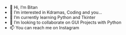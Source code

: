 - 👋 Hi, I’m Bitan
- 👀 I’m interested in Kdramas, Coding and you...
- 🌱 I’m currently learning Python and Tkinter
- 💞️ I’m looking to collaborate on GUI Projects with Python
- 📫 You can reach me on Instagram

<!---
bitan005/bitan005 is a ✨ special ✨ repository because its `README.md` (this file) appears on your GitHub profile.
You can click the Preview link to take a look at your changes.
--->
